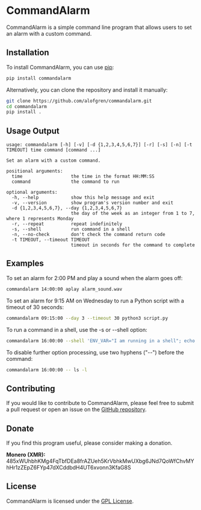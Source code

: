 # CommandAlarm

CommandAlarm is a simple command line program that allows users to set an alarm with a custom command. 

## Installation

To install CommandAlarm, you can use [pip](https://pip.pypa.io/en/stable/):

```bash
pip install commandalarm
```

Alternatively, you can clone the repository and install it manually:

```bash
git clone https://github.com/alofgren/commandalarm.git
cd commandalarm
pip install .
```

## Usage Output

```
usage: commandalarm [-h] [-v] [-d {1,2,3,4,5,6,7}] [-r] [-s] [-n] [-t TIMEOUT] time command [command ...]

Set an alarm with a custom command.

positional arguments:
  time                  the time in the format HH:MM:SS
  command               the command to run

optional arguments:
  -h, --help            show this help message and exit
  -v, --version         show program's version number and exit
  -d {1,2,3,4,5,6,7}, --day {1,2,3,4,5,6,7}
                        the day of the week as an integer from 1 to 7, where 1 represents Monday
  -r, --repeat          repeat indefinitely
  -s, --shell           run command in a shell
  -n, --no-check        don't check the command return code
  -t TIMEOUT, --timeout TIMEOUT
                        timeout in seconds for the command to complete
```

## Examples

To set an alarm for 2:00 PM and play a sound when the alarm goes off:
```bash
commandalarm 14:00:00 aplay alarm_sound.wav
```

To set an alarm for 9:15 AM on Wednesday to run a Python script with a timeout of 30 seconds: 
```bash
commandalarm 09:15:00 --day 3 --timeout 30 python3 script.py
```

To run a command in a shell, use the -s or --shell option:
```bash
commandalarm 16:00:00 --shell 'ENV_VAR="I am running in a shell"; echo $ENV_VAR'
```

To disable further option processing, use two hyphens ("--") before the command:
```bash
commandalarm 16:00:00 -- ls -l
```

## Contributing

If you would like to contribute to CommandAlarm, please feel free to submit a pull request or open an issue on the [GitHub repository](https://github.com/alofgren/commandalarm).

## Donate

If you find this program useful, please consider making a donation.

**Monero (XMR):** 485xWUhbhKMg4FqTbfDEa8frAZUeh5KrVbhkMwUXbg6JNd7QoWfChvMYhHr1zZEpZ6FYp47dXCddbdH4UT6xvonn3KfaG8S

## License

CommandAlarm is licensed under the [GPL License](https://github.com/alofgren/commandalarm/blob/main/LICENSE).
